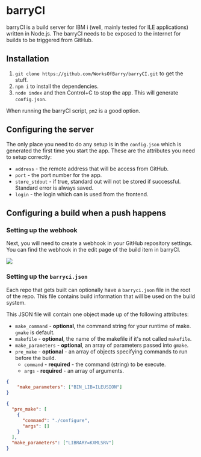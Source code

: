 # barryCI

barryCI is a build server for IBM i (well, mainly tested for ILE applications) written in Node.js. The barryCI needs to be exposed to the internet for builds to be triggered from GitHub.

## Installation

1. `git clone https://github.com/WorksOfBarry/barryCI.git` to get the stuff.
2. `npm i` to install the dependencies.
3. `node index` and then Control+C to stop the app. This will generate `config.json`.

When running the barryCI script, `pm2` is a good option.

## Configuring the server

The only place you need to do any setup is in the `config.json` which is generated the first time you start the app. These are the attributes you need to setup correctly:

* `address` - the remote address that will be access from GitHub.
* `port` - the port number for the app.
* `store_stdout` - if true, standard out will not be stored if successful. Standard error is always saved.
* `login` - the login which can is used from the frontend.

## Configuring a build when a push happens



### Setting up the webhook

Next, you will need to create a webhook in your GitHub repository settings. You can find the webhook in the edit page of the build item in barryCI.

![](https://i.imgur.com/i7j8GMp.png)

### Setting up the `barryci.json`

Each repo that gets built can optionally have a `barryci.json` file in the root of the repo. This file contains build information that will be used on the build system.

This JSON file will contain one object made up of the following attributes:

* `make_command` - **optional**, the command string for your runtime of make. `gmake` is default.
* `makefile` - **optional**, the name of the makefile if it's not called `makefile`.
* `make_parameters` - **optional**, an array of parameters passed into `gmake`.
* `pre_make` - **optional** - an array of objects specifying commands to run before the build.
  * `command` - **required** - the command (string) to be execute.
  * `args` - **required** - an array of arguments.

```json
{
	"make_parameters": ["BIN_LIB=ILEUSION"]
}
```

```json
{
  "pre_make": [
    {
      "command": "./configure",
      "args": []
    }
  ],
  "make_parameters": ["LIBRARY=KXMLSRV"]
}
```